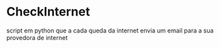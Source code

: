 # CheckInternet 

script em python que a cada queda da internet envia um email para a sua provedora de internet
